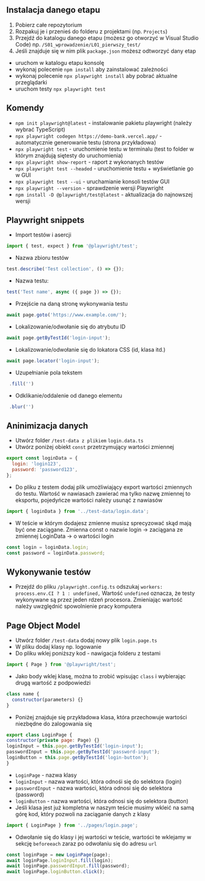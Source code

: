 ## Instalacja danego etapu

1. Pobierz całe repozytorium
2. Rozpakuj je i przenieś do folderu z projektami (np. `Projects`)
3. Przejdź do katalogu danego etapu (możesz go otworzyć w Visual Studio Code) np. `/S01_wprowadzenie/L01_pierwszy_test/`
4. Jeśli znajduje się w nim plik `package.json` możesz odtworzyć dany etap

- uruchom w katalogu etapu konsolę
- wykonaj polecenie `npm install` aby zainstalować zależności
- wykonaj polecenie `npx playwright install` aby pobrać aktualne przeglądarki
- uruchom testy `npx playwright test`

## Komendy

- `npm init playwright@latest` - instalowanie pakietu playwright (należy wybrać TypeScript)
- `npx playwright codegen https://demo-bank.vercel.app/` - automatycznie generowanie testu (strona przykładowa)
- `npx playwright test` - uruchomienie testu w terminalu (test to folder w którym znajdują siętesty do uruchomienia)
- `npx playwright show-report` - raport z wykonanych testów
- `npx playwright test --headed` - uruchomienie testu + wyświetlanie go w GUI
- `npx playwright test --ui` - uruchamianie konsoli testów GUI
- `npx playwright --version` - sprawdzenie wersji Playwright
- `npm install -D @playwright/test@latest` - aktualizacja do najnowszej wersji

## Playwright snippets

- Import testów i asercji

```javascript
import { test, expect } from '@playwright/test';
```

- Nazwa zbioru testów

```javascript
test.describe('Test collection', () => {});
```

- Nazwa testu:

```javascript
test('Test name', async ({ page }) => {});
```

- Przejście na daną stronę wykonywania testu

```javascript
await page.goto('https://www.example.com/');
```

- Lokalizowanie/odwołanie się do atrybutu ID

```javascript
await page.getByTestId('login-input');
```

- Lokalizowanie/odwołanie się do lokatora CSS (id, klasa itd.)

```javascript
await page.locator('login-input');
```

- Uzupełnianie pola tekstem

```javascript
 .fill('')
```

- Odklikanie/oddalenie od danego elementu

```javascript
 .blur('')
```

## Aninimizacja danych

- Utwórz folder `/test-data z plikiem` `login.data.ts`
- Utwórz poniżej obiekt `const` przetrzymujący wartości zmiennej

```javascript
export const loginData = {
  login: 'login123',
  password: 'password123',
};
```

- Do pliku z testem dodaj plik umożliwiający export wartości zmiennych do testu. Wartość w nawiasach zawierać ma tylko nazwę zmiennej to eksportu, pojedyńcze wartości należy usunąć z nawiasów

```javascript
import { loginData } from '../test-data/login.data';
```

- W teście w którym dodajesz zmienne musisz sprecyzować skąd mają być one zaciągane. Zmienna const o nazwie login -> zaciągana ze zmiennej LoginData -> o wartości login

```javascript
const login = loginData.login;
const password = loginData.password;
```

## Wykonywanie testów

- Przejdź do pliku `/playwright.config.ts` odszukaj `workers: process.env.CI ? 1 : undefined,` Wartość `undefined` oznacza, że testy wykonywane są przez jeden rdzeń procesora. Zmieniając wartość należy uwzględnić spowolnienie pracy komputera

## Page Object Model

- Utwórz folder `/test-data` dodaj nowy plik `login.page.ts`
- W pliku dodaj klasy np. logowanie
- Do pliku wklej poniższy kod - nawigacja folderu z testami

```javascript
import { Page } from '@playwright/test';
```

- Jako body wklej klasę, można to zrobić wpisując `class` i wybierając drugą wartość z podpowiedzi

```javascript
class name {
  constructor(parameters) {}
}
```

- Poniżej znajduje się przykładowa klasa, która przechowuje wartości niezbędne do zalogowania się

```javascript
export class LoginPage {
constructor(private page: Page) {}
loginInput = this.page.getByTestId('login-input');
passwordInput = this.page.getByTestId('password-input');
loginButton = this.page.getByTestId('login-button');
}
```

- `LoginPage` - nazwa klasy
- `loginInput` - nazwa wartości, która odnośi się do selektora (login)
- `passwordInput` - nazwa wartości, która odnosi się do selektora (password)
- `loginButton` - nazwa wartości, która odnosi się do selektora (button)
- Jeśli klasa jest już kompletna w naszym teście musimy wkleić na samą górę kod, który pozwoli na zaciąganie danych z klasy

```javascript
import { LoginPage } from '../pages/login.page';
```

- Odwołanie się do klasy i jej wartości w teście, wartości te wklejamy w sekcję `beforeeach` zaraz po odwołaniu się do adresu `url`

```javascript
const loginPage = new LoginPage(page);
await loginPage.loginInput.fill(login);
await loginPage.passwordInput.fill(password);
await loginPage.loginButton.click();
```
